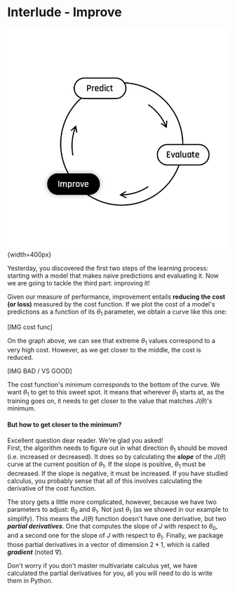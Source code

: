 # Interlude - Improve

![cycle_improve](../assets/Improve.png){width=400px}  

Yesterday, you discovered the first two steps of the learning process: starting with a model that makes naive predictions and evaluating it. Now we are going to tackle the third part: improving it!  

Given our measure of performance, improvement entails **reducing the cost (or loss)** measured by the cost function. If we plot the cost of a model's predictions as a function of its $\theta_1$ parameter, we obtain a curve like this one: 

[IMG cost func]

On the graph above, we can see that extreme $\theta_1$ values correspond to a very high cost. However, as we get closer to the middle, the cost is reduced.

[IMG BAD / VS GOOD]


The cost function's minimum corresponds to the bottom of the curve. We want $\theta_1$ to get to this sweet spot. It means that wherever $\theta_1$ starts at, as the training goes on, it needs to get closer to the value that matches $J(\theta)$'s minimum.

#### But how to get closer to the minimum?

Excellent question dear reader. We're glad you asked!  
First, the algorithm needs to figure out in what direction $\theta_1$ should be moved (i.e. increased or decreased). It does so by calculating the __*slope*__ of the $J(\theta)$ curve at the current position of $\theta_1$. If the slope is positive, $\theta_1$ must be decreased. If the slope is negative, it must be increased. If you have studied calculus, you probably sense that all of this involves calculating the derivative of the cost function.

The story gets a little more complicated, however, because we have two parameters to adjust: $\theta_0$ and $\theta_1$. Not just $\theta_1$ (as we showed in our example to simplify). This means the $J(\theta)$ function doesn't have one derivative, but two __*partial derivatives*__. One that computes the slope of $J$ with respect to $\theta_0$, and a second one for the slope of $J$ with respect to $\theta_1$. Finally, we package those partial derivatives in a vector of dimension $2 * 1$, which is called __*gradient*__ (noted $\nabla$).  

Don't worry if you don't master multivariate calculus yet, we have calculated the partial derivatives for you, all you will need to do is write them in Python.  

